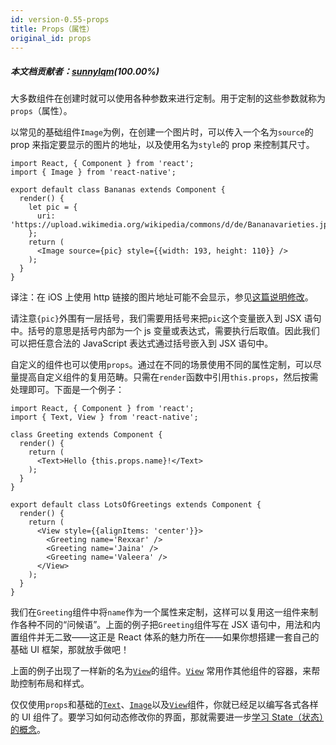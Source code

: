 ```yaml
---
id: version-0.55-props
title: Props（属性）
original_id: props
---
```

##### 本文档贡献者：[sunnylqm](https://github.com/search?q=sunnylqm%40qq.com+in%3Aemail&type=Users)(100.00%)

大多数组件在创建时就可以使用各种参数来进行定制。用于定制的这些参数就称为`props`（属性）。

以常见的基础组件`Image`为例，在创建一个图片时，可以传入一个名为`source`的 prop 来指定要显示的图片的地址，以及使用名为`style`的 prop 来控制其尺寸。

```ReactNativeWebPlayer
import React, { Component } from 'react';
import { Image } from 'react-native';

export default class Bananas extends Component {
  render() {
    let pic = {
      uri: 'https://upload.wikimedia.org/wikipedia/commons/d/de/Bananavarieties.jpg'
    };
    return (
      <Image source={pic} style={{width: 193, height: 110}} />
    );
  }
}
```

译注：在 iOS 上使用 http 链接的图片地址可能不会显示，参见[这篇说明修改](https://segmentfault.com/a/1190000002933776)。

请注意`{pic}`外围有一层括号，我们需要用括号来把`pic`这个变量嵌入到 JSX 语句中。括号的意思是括号内部为一个 js 变量或表达式，需要执行后取值。因此我们可以把任意合法的 JavaScript 表达式通过括号嵌入到 JSX 语句中。

自定义的组件也可以使用`props`。通过在不同的场景使用不同的属性定制，可以尽量提高自定义组件的复用范畴。只需在`render`函数中引用`this.props`，然后按需处理即可。下面是一个例子：

```ReactNativeWebPlayer
import React, { Component } from 'react';
import { Text, View } from 'react-native';

class Greeting extends Component {
  render() {
    return (
      <Text>Hello {this.props.name}!</Text>
    );
  }
}

export default class LotsOfGreetings extends Component {
  render() {
    return (
      <View style={{alignItems: 'center'}}>
        <Greeting name='Rexxar' />
        <Greeting name='Jaina' />
        <Greeting name='Valeera' />
      </View>
    );
  }
}
```

我们在`Greeting`组件中将`name`作为一个属性来定制，这样可以复用这一组件来制作各种不同的“问候语”。上面的例子把`Greeting`组件写在 JSX 语句中，用法和内置组件并无二致——这正是 React 体系的魅力所在——如果你想搭建一套自己的基础 UI 框架，那就放手做吧！

上面的例子出现了一样新的名为[`View`](view.md)的组件。[`View`](view.md) 常用作其他组件的容器，来帮助控制布局和样式。

仅仅使用`props`和基础的[`Text`](text.md)、[`Image`](image.md)以及[`View`](view.md)组件，你就已经足以编写各式各样的 UI 组件了。要学习如何动态修改你的界面，那就需要进一步[学习 State（状态）的概念](state.md)。
